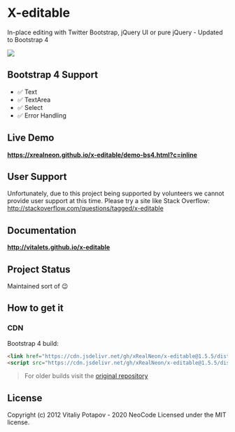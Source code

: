 # X-editable
In-place editing with Twitter Bootstrap, jQuery UI or pure jQuery - Updated to Bootstrap 4

[![](https://data.jsdelivr.com/v1/package/gh/xRealNeon/x-editable/badge)](https://www.jsdelivr.com/package/gh/xRealNeon/x-editable)

## Bootstrap 4 Support
* ✅ Text
* ✅ TextArea
* ✅ Select
* ✅ Error Handling

## Live Demo
**https://xrealneon.github.io/x-editable/demo-bs4.html?c=inline**

## User Support
Unfortunately, due to this project being supported by volunteers we cannot provide user support at this time. Please try a site like Stack Overflow:  http://stackoverflow.com/questions/tagged/x-editable

## Documentation
**http://vitalets.github.io/x-editable**

## Project Status
Maintained sort of 😉

## How to get it

### CDN
Bootstrap 4 build:
````html
<link href="https://cdn.jsdelivr.net/gh/xRealNeon/x-editable@1.5.5/dist/bootstrap4-editable/css/bootstrap-editable.min.css" rel="stylesheet"/>
<script src="https://cdn.jsdelivr.net/gh/xRealNeon/x-editable@1.5.5/dist/bootstrap4-editable/js/bootstrap-editable.min.js"></script>
````

> For older builds visit the [original repository](https://github.com/vitalets/x-editable)

## License
Copyright (c) 2012 Vitaliy Potapov - 2020 NeoCode
Licensed under the MIT license.

